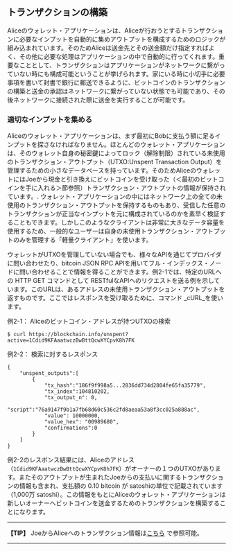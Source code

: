 ## トランザクションの構築

Aliceのウォレット・アプリケーションは、Aliceが行おうとするトランザクションに必要なインプットを自動的に集めアウトプットを構成するためのロジックが組み込まれています。そのためAliceは送金先とその送金額だけ指定すればよく、その他に必要な処理はアプリケーションの中で自動的に行ってくれます。重要なこととして、トランザクションはアプリケーションがネットワークに繋がっていない時にも構成可能ということが挙げられます。家にいる時に小切手に必要事項を書いて封書で銀行に郵送できるように、ビットコインのトランザクションの構築と送金の承認はネットワークに繋がっていない状態でも可能であり、その後ネットワークに接続された際に送金を実行することが可能です。

### 適切なインプットを集める
Aliceのウォレット・アプリケーションは、まず最初にBobに支払う額に足るインプットを探さなければなりません。ほとんどのウォレット・アプリケーションは、そのウォレット自身の秘密鍵によってロック（解除制限）されている未使用のトランザクション・アウトプット（UTXO:Unspent Transaction Output）を管理するための小さなデータベースを持っています。そのためAliceのウォレットにはJoeから現金と引き換えにビットコインを受け取った（＜最初のビットコインを手に入れる＞節参照）トランザクション・アウトプットの情報が保持されています。. ウォレット・アプリケーションの中にはネットワーク上の全ての未使用のトランザクション・アウトプットを保持するものもあり、受信した任意のトランザクションが正当なインプットを元に構成されているのかを素早く検証することもできます。しかしこのようなクライアントは非常に大きなデータ容量を使用するため、一般的なユーザーは自身の未使用トランザクション・アウトプットのみを管理する「軽量クライアント」を使います。

ウォレットがUTXOを管理していない場合でも、様々なAPIを通じてプロバイダに問い合わせたり、bitcoin JSON RPC APIを用いてフル・インデックス・ノードに問い合わせることで情報を得ることができます。例2-1では、特定のURLへの HTTP GET コマンドとして RESTfulなAPIへのリクエストを送る例を示しています。このURLは、あるアドレスの未使用トランザクション・アウトプットを返すものです。ここではレスポンスを受け取るために、コマンド _cURL_を使います。

例2-1： Aliceのビットコイン・アドレスが持つUTXOの検索
```
$ curl https://blockchain.info/unspent?active=1Cdid9KFAaatwczBwBttQcwXYCpvK8h7FK
```

例2-2： 検索に対するレスポンス
```
{
    "unspent_outputs":[
        {
            "tx_hash":"186f9f998a5...2836dd734d2804fe65fa35779",
            "tx_index":104810202,
            "tx_output_n": 0,
            "script":"76a9147f9b1a7fb68d60c536c2fd8aeaa53a8f3cc025a888ac",
            "value": 10000000,
            "value_hex": "00989680",
            "confirmations":0
        }
    ]
}
```

例2-2のレスポンス結果には、Aliceのアドレス（`1Cdid9KFAaatwczBwBttQcwXYCpvK8h7FK`）がオーナーの１つのUTXOがあります。またそのアウトプットが生まれたJoeからの支払いに関するトランザクションの情報も含まれ、支払額の 0.10 bitcoin が satoshiの単位で記載されています（1,000万 satoshi）。この情報をもとにAliceのウォレット・アプリケーションは新しいオーナーへビットコインを送金するためのトランザクションを構築することになります。

---
**【TIP】**
JoeからAliceへのトランザクション情報は[こちら](http://bit.ly/1tAeeGr) で参照可能。

---
